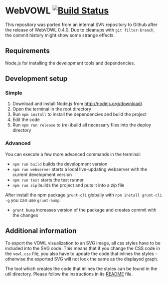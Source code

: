 WebVOWL [![Build Status](https://travis-ci.org/VisualDataWeb/WebVOWL.svg?branch=master)](https://travis-ci.org/VisualDataWeb/WebVOWL)
=======

This repository was ported from an internal SVN repository to Github after the release of WebVOWL 0.4.0. Due to cleanups with `git filter-branch`, the commit history might show some strange effects.


Requirements
------------

Node.js for installing the development tools and dependencies.


Development setup
-----------------

### Simple ###
1. Download and install Node.js from http://nodejs.org/download/
2. Open the terminal in the root directory
3. Run `npm install` to install the dependencies and build the project
4. Edit the code
5. Run `npm run release` to (re-)build all necessary files into the deploy directory

### Advanced ###
You can execute a few more advanced commands in the terminal:

* `npm run build` builds the development version
* `npm run webserver` starts a local live-updating webserver with the current development version
* `npm run test` starts the test runner
* `npm run zip` builds the project and puts it into a zip file

After install the npm package `grunt-cli` globally with `npm install grunt-cli -g` you can use `grunt-bump`.
* `grunt bump` increases version of the package and creates commit with the changes

Additional information
----------------------

To export the VOWL visualization to an SVG image, all css styles have to be included into the SVG code.
This means that if you change the CSS code in the `vowl.css` file, you also have to update the code that
inlines the styles - otherwise the exported SVG will not look the same as the displayed graph.

The tool which creates the code that inlines the styles can be found in the util directory. Please
follow the instructions in its [README](util/VowlCssToD3RuleConverter/README.md) file.
